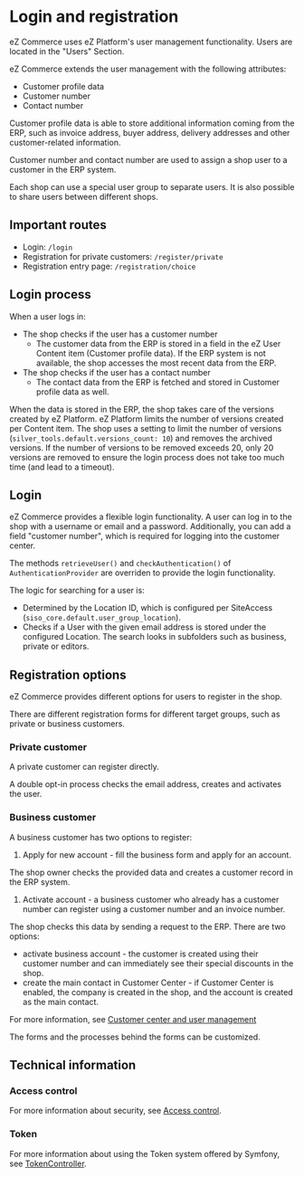 # Login and registration

eZ Commerce uses eZ Platform's user management functionality. Users are located in the "Users" Section.

eZ Commerce extends the user management with the following attributes:

- Customer profile data
- Customer number
- Contact number

Customer profile data is able to store additional information coming from the ERP,
such as invoice address, buyer address, delivery addresses and other customer-related information. 

Customer number and contact number are used to assign a shop user to a customer in the ERP system.

Each shop can use a special user group to separate users. It is also possible to share users between different shops.

## Important routes

- Login: `/login`
- Registration for private customers: `/register/private`
- Registration entry page: `/registration/choice`

## Login process

When a user logs in:

- The shop checks if the user has a customer number 
    - The customer data from the ERP is stored in a field in the eZ User Content item (Customer profile data). If the ERP system is not available, the shop accesses the most recent data from the ERP.
- The shop checks if the user has a contact number  
    - The contact data from the ERP is fetched and stored in Customer profile data as well.

When the data is stored in the ERP, the shop takes care of the versions created by eZ Platform.
eZ Platform limits the number of versions created per Content item.
The shop uses a setting to limit the number of versions (`silver_tools.default.versions_count: 10`) and removes the archived versions.
If the number of versions to be removed exceeds 20, only 20 versions are removed to ensure the login process does not take too much time (and lead to a timeout). 

## Login

eZ Commerce provides a flexible login functionality. A user can log in to the shop with a username or email and a password.
Additionally, you can add a field "customer number", which is required for logging into the customer center.

The methods `retrieveUser()` and `checkAuthentication()` of `AuthenticationProvider` are overriden to provide the login functionality.

The logic for searching for a user is:

- Determined by the Location ID, which is configured per SiteAccess (`siso_core.default.user_group_location`).
- Checks if a User with the given email address is stored under the configured Location.
The search looks in subfolders such as business, private or editors.

## Registration options

eZ Commerce provides different options for users to register in the shop. 

There are different registration forms for different target groups, such as private or business customers.

### Private customer

A private customer can register directly.

A double opt-in process checks the email address, creates and activates the user.

### Business customer

A business customer has two options to register:

1. Apply for new account - fill the business form and apply for an account.   

The shop owner checks the provided data and creates a customer record in the ERP system.

1. Activate account - a business customer who already has a customer number can register using a customer number and an invoice number.

The shop checks this data by sending a request to the ERP. There are two options:

- activate business account - the customer is created using their customer number and can immediately see their special discounts in the shop.
- create the main contact in Customer Center - if Customer Center is enabled, the company is created in the shop, and the account is created as the main contact.  

For more information, see [Customer center and user management](../user_management/customer_center/customer_center_and_user_management.md)

The forms and the processes behind the forms can be customized.

## Technical information

### Access control

For more information about security, see [Access control](../user_management/access_control.md).

### Token

For more information about using the Token system offered by Symfony, see [TokenController](../user_management/token/tokencontroller/tokencontroller.md).
